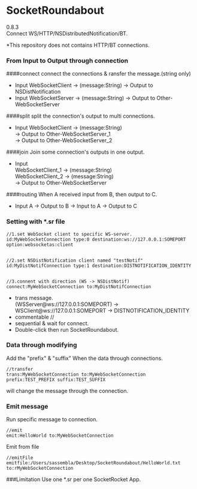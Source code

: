 # SocketRoundabout
0.8.3  
Connect WS/HTTP/NSDistributedNotification/BT.

*This repository does not contains HTTP/BT connections.


### From Input to Output through connection

####connect
connect the connections & ransfer the message.(string only)

* Input WebSocketClient -> (message:String) -> Output to NSDistNotification 
* Input WebSocketServer -> (message:String) -> Output to Other-WebSocketServer 


####split
split the connection's output to multi connections.

* Input WebSocketClient -> (message:String)  
	-> Output to Other-WebSocketServer_1  
	-> Output to Other-WebSocketServer_2

####join
Join some connection's outputs in one output.

* Input  
	WebSocketClient_1 -> (message:String)  
	WebSocketClient_2 -> (message:String)  
	-> Output to Other-WebSocketServer  
	
####routing
When A received input from B, then output to C.

* Input A -> Output to B -> Input to A -> Output to C  
	

### Setting with *.sr file
	//1.set WebSocket client to specific WS-server.
	id:MyWebSocketConnection type:0 destination:ws://127.0.0.1:SOMEPORT option:websocketas:client

	
	//2.set NSDistNotification client named "testNotif"
	id:MyDistNotifConnection type:1 destination:DISTNOTIFICATION_IDENTITY


	//3.connent with direction (WS -> NSDistNotif)
	connect:MyWebSocketConnection to:MyDistNotifConnection

* trans message.  
	(WSServer@ws://127.0.0.1:SOMEPORT) ->  
	WSClient@ws://127.0.0.1:SOMEPORT -> 
	DISTNOTIFICATION_IDENTITY
* commentable //
* sequential & wait for connect.
* Double-click then run SocketRoundabout.

### Data through modifying
Add the "prefix" & "suffix" When the data through connections.

	//transfer
	trans:MyWebSocketConnection to:MyWebSocketConnection prefix:TEST_PREFIX suffix:TEST_SUFFIX

will change the message through the connection.

### Emit message
Run specific message to connection.

	//emit
	emit:HelloWorld to:MyWebSocketConnection
	
Emit from file

	//emitFile
	emitfile:/Users/sassembla/Desktop/SocketRoundabout/HelloWorld.txt to:rMyWebSocketConnection
	

###Limitation
Use one *.sr per one SocketRocket App. 
